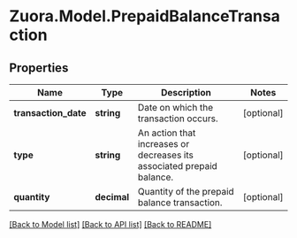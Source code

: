 
# Zuora.Model.PrepaidBalanceTransaction

## Properties

Name | Type | Description | Notes
------------ | ------------- | ------------- | -------------
**transaction_date** | **string** | Date on which the transaction occurs. | [optional] 
**type** | **string** | An action that increases or decreases its associated prepaid balance.  | [optional] 
**quantity** | **decimal** | Quantity of the prepaid balance transaction. | [optional] 

[[Back to Model list]](../README.md#documentation-for-models)
[[Back to API list]](../README.md#documentation-for-api-endpoints)
[[Back to README]](../README.md)

